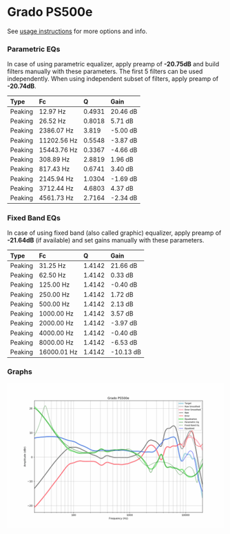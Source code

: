 # Grado PS500e
See [usage instructions](https://github.com/jaakkopasanen/AutoEq#usage) for more options and info.

### Parametric EQs
In case of using parametric equalizer, apply preamp of **-20.75dB** and build filters manually
with these parameters. The first 5 filters can be used independently.
When using independent subset of filters, apply preamp of **-20.74dB**.

| Type    | Fc          |      Q | Gain     |
|:--------|:------------|:-------|:---------|
| Peaking | 12.97 Hz    | 0.4931 | 20.46 dB |
| Peaking | 26.52 Hz    | 0.8018 | 5.71 dB  |
| Peaking | 2386.07 Hz  | 3.819  | -5.00 dB |
| Peaking | 11202.56 Hz | 0.5548 | -3.87 dB |
| Peaking | 15443.76 Hz | 0.3367 | -4.66 dB |
| Peaking | 308.89 Hz   | 2.8819 | 1.96 dB  |
| Peaking | 817.43 Hz   | 0.6741 | 3.40 dB  |
| Peaking | 2145.94 Hz  | 1.0304 | -1.69 dB |
| Peaking | 3712.44 Hz  | 4.6803 | 4.37 dB  |
| Peaking | 4561.73 Hz  | 2.7164 | -2.34 dB |

### Fixed Band EQs
In case of using fixed band (also called graphic) equalizer, apply preamp of **-21.64dB**
(if available) and set gains manually with these parameters.

| Type    | Fc          |      Q | Gain      |
|:--------|:------------|:-------|:----------|
| Peaking | 31.25 Hz    | 1.4142 | 21.66 dB  |
| Peaking | 62.50 Hz    | 1.4142 | 0.33 dB   |
| Peaking | 125.00 Hz   | 1.4142 | -0.40 dB  |
| Peaking | 250.00 Hz   | 1.4142 | 1.72 dB   |
| Peaking | 500.00 Hz   | 1.4142 | 2.13 dB   |
| Peaking | 1000.00 Hz  | 1.4142 | 3.57 dB   |
| Peaking | 2000.00 Hz  | 1.4142 | -3.97 dB  |
| Peaking | 4000.00 Hz  | 1.4142 | -0.40 dB  |
| Peaking | 8000.00 Hz  | 1.4142 | -6.53 dB  |
| Peaking | 16000.01 Hz | 1.4142 | -10.13 dB |

### Graphs
![](./Grado%20PS500e.png)